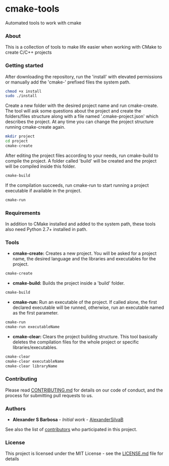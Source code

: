 # cmake-tools
Automated tools to work with cmake

### About
This is a collection of tools to make life easier when working with CMake to create C/C++ projects

### Getting started
After downloading the repository, run the 'install' with elevated permissions or manually add the 'cmake-' prefixed files the system path. 

```bash
chmod +x install
sudo ./install
```

Create a new folder with the desired project name and run cmake-create. The tool will ask some questions about the project and create the folders/files structure along with a file named '.cmake-project.json' which describes the project. At any time you can change the project structure running cmake-create again.

```bash
mkdir project
cd project
cmake-create
```

After editing the project files according to your needs, run cmake-build to compile the project. A folder called 'build' will be created and the project will be compiled inside this folder.

```bash
cmake-build
```

If the compilation succeeds, run cmake-run to start running a project executable if available in the project.

```bash
cmake-run
```

### Requirements
In addition to CMake installed and added to the system path, these tools also need Python 2.7+ installed in path.

### Tools
* **cmake-create:**
Creates a new project. You will be asked for a project name, the desired language and the libraries and executables for the project.
```bash
cmake-create
```

* **cmake-build:**
Builds the project inside a 'build' folder.
```bash
cmake-build
```

* **cmake-run:**
Run an executable of the project. If called alone, the first declared executable will be runned, otherwise, run an executable named as the first parameter.
```bash
cmake-run
cmake-run executableName
```
* **cmake-clear:**
Clears the project building structure. This tool basically deletes the compilation files for the whole project or specific libraries/executables.
```bash
cmake-clear
cmake-clear executableName
cmake-clear libraryName
```

### Contributing

Please read [CONTRIBUTING.md](CONTRIBUTING.md) for details on our code of conduct, and the process for submitting pull requests to us.

### Authors

* **Alexander S Barbosa** - *Initial work* - [AlexanderSilvaB](https://github.com/AlexanderSilvaB)

See also the list of [contributors](https://github.com/AlexanderSilvaB/cmake-tools/contributors) who participated in this project.

### License
This project is licensed under the MIT License - see the [LICENSE.md](LICENSE.md) file for details